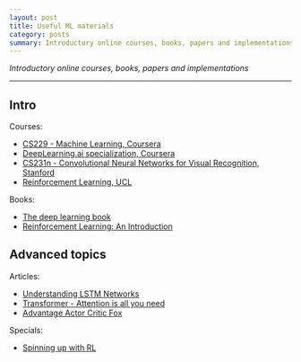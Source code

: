 ```yaml
---
layout: post
title: Useful ML materials 
category: posts 
summary: Introductory online courses, books, papers and implementations 
---
```


*Introductory online courses, books, papers and implementations*

___

## Intro

Courses:
 - [CS229 - Machine Learning, Coursera](https://www.coursera.org/learn/machine-learning)  
 - [DeepLearning.ai specialization, Coursera](https://www.coursera.org/specializations/deep-learning)  
 - [CS231n - Convolutional Neural Networks for Visual Recognition, Stanford](http://cs231n.github.io/)  
 - [Reinforcement Learning, UCL](http://www0.cs.ucl.ac.uk/staff/d.silver/web/Teaching.html)

Books: 
 - [The deep learning book](https://www.deeplearningbook.org/)
 - [Reinforcement Learning: An Introduction](http://incompleteideas.net/book/the-book.html)


## Advanced topics

Articles:
 - [Understanding LSTM Networks](http://colah.github.io/posts/2015-08-Understanding-LSTMs/)
 - [Transformer - Attention is all you need](<http://jalammar.github.io/illustrated-transformer/>)
 - [Advantage Actor Critic Fox](https://hackernoon.com/intuitive-rl-intro-to-advantage-actor-critic-a2c-4ff545978752)

Specials:
 - [Spinning up with RL](https://spinningup.openai.com/)

